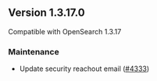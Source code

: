 ## Version 1.3.17.0

Compatible with OpenSearch 1.3.17

### Maintenance

* Update security reachout email ([#4333](https://github.com/opensearch-project/security/pull/4333))
